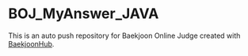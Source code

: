 # BOJ_MyAnswer_JAVA
This is an auto push repository for Baekjoon Online Judge created with [BaekjoonHub](https://github.com/BaekjoonHub/BaekjoonHub).
